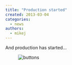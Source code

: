 ```yaml
---
title: "Production started"
created: 2013-03-04
categories: 
  - news
authors: 
  - mikej
---
```


And production has started...

<figure>

![buttons](@assets/images/post/buttons.jpg)

</figure>